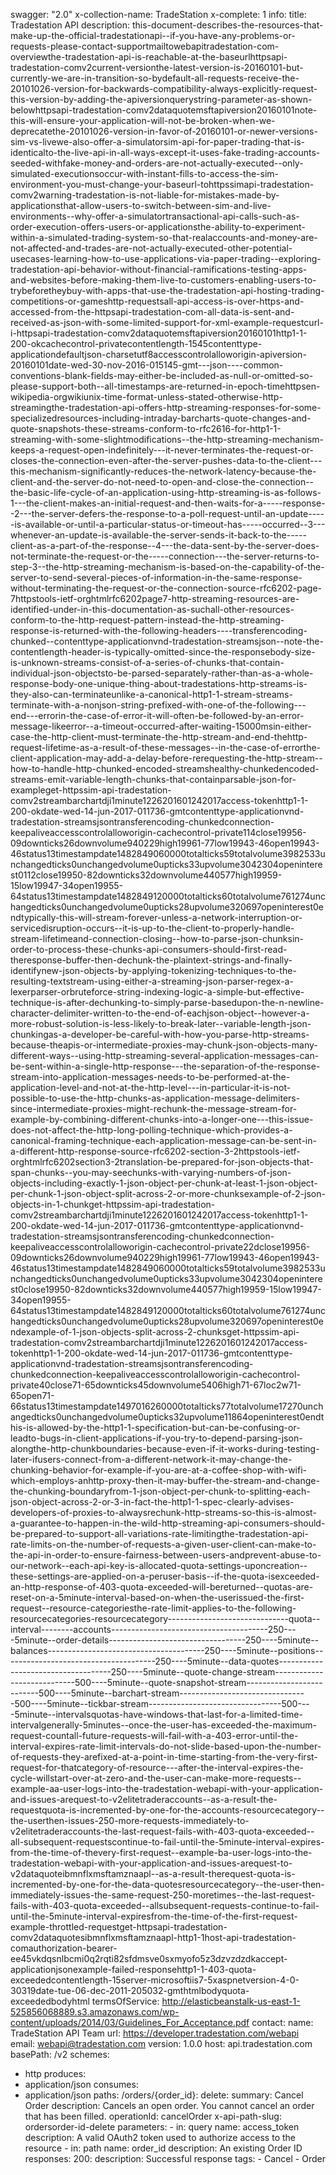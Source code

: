 swagger: "2.0"
x-collection-name: TradeStation
x-complete: 1
info:
  title: Tradestation API
  description: this-document-describes-the-resources-that-make-up-the-official-tradestationapi--if-you-have-any-problems-or-requests-please-contact-supportmailtowebapitradestation-com-overviewthe-tradestation-api-is-reachable-at-the-baseurlhttpsapi-tradestation-comv2current-versionthe-latest-version-is-20160101-but-currently-we-are-in-transition-so-bydefault-all-requests-receive-the-20101026-version-for-backwards-compatibility-always-explicitly-request-this-version-by-adding-the-apiversionquerystring-parameter-as-shown-belowhttpsapi-tradestation-comv2dataquotemsftapiversion20160101note-this-will-ensure-your-application-will-not-be-broken-when-we-deprecatethe-20101026-version-in-favor-of-20160101-or-newer-versions-sim-vs-livewe-also-offer-a-simulatorsim-api-for-paper-trading-that-is-identicalto-the-live-api-in-all-ways-except-it-uses-fake-trading-accounts-seeded-withfake-money-and-orders-are-not-actually-executed--only-simulated-executionsoccur-with-instant-fills-to-access-the-sim-environment-you-must-change-your-baseurl-tohttpssimapi-tradestation-comv2warning-tradestation-is-not-liable-for-mistakes-made-by-applicationsthat-allow-users-to-switch-between-sim-and-live-environments--why-offer-a-simulatortransactional-api-calls-such-as-order-execution-offers-users-or-applicationsthe-ability-to-experiment-within-a-simulated-trading-system-so-that-realaccounts-and-money-are-not-affected-and-trades-are-not-actually-executed-other-potential-usecases-learning-how-to-use-applications-via-paper-trading--exploring-tradestation-api-behavior-without-financial-ramifications-testing-apps-and-websites-before-making-them-live-to-customers-enabling-users-to-trybeforetheybuy-with-apps-that-use-the-tradestation-api-hosting-trading-competitions-or-gameshttp-requestsall-api-access-is-over-https-and-accessed-from-the-httpsapi-tradestation-com-all-data-is-sent-and-received-as-json-with-some-limited-support-for-xml-example-requestcurl-i-httpsapi-tradestation-comv2dataquotemsftapiversion20160101http1-1-200-okcachecontrol-privatecontentlength-1545contenttype-applicationdefaultjson-charsetutf8accesscontrolalloworigin-apiversion-20160101date-wed-30-nov-2016-015145-gmt---json----common-conventions-blank-fields-may-either-be-included-as-null-or-omitted-so-please-support-both--all-timestamps-are-returned-in-epoch-timehttpsen-wikipedia-orgwikiunix-time-format-unless-stated-otherwise-http-streamingthe-tradestation-api-offers-http-streaming-responses-for-some-specializedresources-including-intraday-barcharts-quote-changes-and-quote-snapshots-these-streams-conform-to-rfc2616-for-http1-1-streaming-with-some-slightmodifications--the-http-streaming-mechanism-keeps-a-request-open-indefinitely---it-never-terminates-the-request-or-closes-the-connection-even-after-the-server-pushes-data-to-the-client---this-mechanism-significantly-reduces-the-network-latency-because-the-client-and-the-server-do-not-need-to-open-and-close-the-connection--the-basic-life-cycle-of-an-application-using-http-streaming-is-as-follows-1---the-client-makes-an-initial-request-and-then-waits-for-a-----response--2---the-server-defers-the-response-to-a-poll-request-until-an-update-----is-available-or-until-a-particular-status-or-timeout-has-----occurred--3---whenever-an-update-is-available-the-server-sends-it-back-to-the-----client-as-a-part-of-the-response--4---the-data-sent-by-the-server-does-not-terminate-the-request-or-the-----connection---the-server-returns-to-step-3--the-http-streaming-mechanism-is-based-on-the-capability-of-the-server-to-send-several-pieces-of-information-in-the-same-response-without-terminating-the-request-or-the-connection-source-rfc6202-page-7httpstools-ietf-orghtmlrfc6202page7-http-streaming-resources-are-identified-under-in-this-documentation-as-suchall-other-resources-conform-to-the-http-request-pattern-instead-the-http-streaming-response-is-returned-with-the-following-headers----transferencoding-chunked--contenttype-applicationvnd-tradestation-streamsjson--note-the-contentlength-header-is-typically-omitted-since-the-responsebody-size-is-unknown-streams-consist-of-a-series-of-chunks-that-contain-individual-json-objectsto-be-parsed-separately-rather-than-as-a-whole-response-body-one-unique-thing-about-tradestations-http-streams-is-they-also-can-terminateunlike-a-canonical-http1-1-stream-streams-terminate-with-a-nonjson-string-prefixed-with-one-of-the-following---end---errorin-the-case-of-error-it-will-often-be-followed-by-an-error-message-likeerror--a-timeout-occurred-after-waiting-15000msin-either-case-the-http-client-must-terminate-the-http-stream-and-end-thehttp-request-lifetime-as-a-result-of-these-messages--in-the-case-of-errorthe-client-application-may-add-a-delay-before-rerequesting-the-http-stream--how-to-handle-http-chunked-encoded-streamshealthy-chunkedencoded-streams-emit-variable-length-chunks-that-containparsable-json-for-exampleget-httpssim-api-tradestation-comv2streambarchartdji1minute1226201601242017access-tokenhttp1-1-200-okdate-wed-14-jun-2017-011736-gmtcontenttype-applicationvnd-tradestation-streamsjsontransferencoding-chunkedconnection-keepaliveaccesscontrolalloworigin-cachecontrol-private114close19956-09downticks26downvolume940229high19961-77low19943-46open19943-46status13timestampdate1482849060000totalticks59totalvolume3982533unchangedticks0unchangedvolume0upticks33upvolume3042304openinterest0112close19950-82downticks32downvolume440577high19959-15low19947-34open19955-64status13timestampdate1482849120000totalticks60totalvolume761274unchangedticks0unchangedvolume0upticks28upvolume320697openinterest0endtypically-this-will-stream-forever-unless-a-network-interruption-or-servicedisruption-occurs--it-is-up-to-the-client-to-properly-handle-stream-lifetimeand-connection-closing--how-to-parse-json-chunksin-order-to-process-these-chunks-api-consumers-should-first-read-theresponse-buffer-then-dechunk-the-plaintext-strings-and-finally-identifynew-json-objects-by-applying-tokenizing-techniques-to-the-resulting-textstream-using-either-a-streaming-json-parser-regex-a-lexerparser-orbruteforce-string-indexing-logic-a-simple-but-effective-technique-is-after-dechunking-to-simply-parse-basedupon-the-n-newline-character-delimiter-written-to-the-end-of-eachjson-object--however-a-more-robust-solution-is-less-likely-to-break-later--variable-length-json-chunkingas-a-developer-be-careful-with-how-you-parse-http-streams-because-theapis-or-intermediate-proxies-may-chunk-json-objects-many-different-ways--using-http-streaming-several-application-messages-can-be-sent-within-a-single-http-response---the-separation-of-the-response-stream-into-application-messages-needs-to-be-performed-at-the-application-level-and-not-at-the-http-level---in-particular-it-is-not-possible-to-use-the-http-chunks-as-application-message-delimiters-since-intermediate-proxies-might-rechunk-the-message-stream-for-example-by-combining-different-chunks-into-a-longer-one---this-issue-does-not-affect-the-http-long-polling-technique-which-provides-a-canonical-framing-technique-each-application-message-can-be-sent-in-a-different-http-response-source-rfc6202-section-3-2httpstools-ietf-orghtmlrfc6202section3-2translation-be-prepared-for-json-objects-that-span-chunks--you-may-seechunks-with-varying-numbers-of-json-objects-including-exactly-1-json-object-per-chunk-at-least-1-json-object-per-chunk-1-json-object-split-across-2-or-more-chunksexample-of-2-json-objects-in-1-chunkget-httpssim-api-tradestation-comv2streambarchartdji1minute1226201601242017access-tokenhttp1-1-200-okdate-wed-14-jun-2017-011736-gmtcontenttype-applicationvnd-tradestation-streamsjsontransferencoding-chunkedconnection-keepaliveaccesscontrolalloworigin-cachecontrol-private22dclose19956-09downticks26downvolume940229high19961-77low19943-46open19943-46status13timestampdate1482849060000totalticks59totalvolume3982533unchangedticks0unchangedvolume0upticks33upvolume3042304openinterest0close19950-82downticks32downvolume440577high19959-15low19947-34open19955-64status13timestampdate1482849120000totalticks60totalvolume761274unchangedticks0unchangedvolume0upticks28upvolume320697openinterest0endexample-of-1-json-objects-split-across-2-chunksget-httpssim-api-tradestation-comv2streambarchartdji1minute1226201601242017access-tokenhttp1-1-200-okdate-wed-14-jun-2017-011736-gmtcontenttype-applicationvnd-tradestation-streamsjsontransferencoding-chunkedconnection-keepaliveaccesscontrolalloworigin-cachecontrol-private40close71-65downticks45downvolume5406high71-67loc2w71-65open71-66status13timestampdate1497016260000totalticks77totalvolume17270unchangedticks0unchangedvolume0upticks32upvolume11864openinterest0endthis-is-allowed-by-the-http1-1-specification-but-can-be-confusing-or-leadto-bugs-in-client-applications-if-you-try-to-depend-parsing-json-alongthe-http-chunkboundaries-because-even-if-it-works-during-testing-later-ifusers-connect-from-a-different-network-it-may-change-the-chunking-behavior-for-example-if-you-are-at-a-coffee-shop-with-wifi-which-employs-anhttp-proxy-then-it-may-buffer-the-stream-and-change-the-chunking-boundaryfrom-1-json-object-per-chunk-to-splitting-each-json-object-across-2-or-3-in-fact-the-http1-1-spec-clearly-advises-developers-of-proxies-to-alwaysrechunk-http-streams-so-this-is-almost-a-guarantee-to-happen-in-the-wild-http-streaming-api-consumers-should-be-prepared-to-support-all-variations-rate-limitingthe-tradestation-api-rate-limits-on-the-number-of-requests-a-given-user-client-can-make-to-the-api-in-order-to-ensure-fairness-between-users-andprevent-abuse-to-our-network--each-api-key-is-allocated-quota-settings-uponcreation--these-settings-are-applied-on-a-peruser-basis--if-the-quota-isexceeded-an-http-response-of-403-quota-exceeded-will-bereturned--quotas-are-reset-on-a-5minute-interval-based-on-when-the-userissued-the-first-request--resource-categoriesthe-rate-limit-applies-to-the-following-resourcecategories-resourcecategory------------------------------quota--interval--------accounts---------------------------------------250----5minute--order-details----------------------------------250----5minute--balances---------------------------------------250----5minute--positions--------------------------------------250----5minute--data-quotes------------------------------------250----5minute--quote-change-stream----------------------------500----5minute--quote-snapshot-stream--------------------------500----5minute--barchart-stream--------------------------------500----5minute--tickbar-stream---------------------------------500----5minute--intervalsquotas-have-windows-that-last-for-a-limited-time-intervalgenerally-5minutes--once-the-user-has-exceeded-the-maximum-request-countall-future-requests-will-fail-with-a-403-error-until-the-interval-expires-rate-limit-intervals-do-not-slide-based-upon-the-number-of-requests-they-arefixed-at-a-point-in-time-starting-from-the-very-first-request-for-thatcategory-of-resource---after-the-interval-expires-the-cycle-willstart-over-at-zero-and-the-user-can-make-more-requests--example-aa-user-logs-into-the-tradestation-webapi-with-your-application-and-issues-arequest-to-v2elitetraderaccounts--as-a-result-the-requestquota-is-incremented-by-one-for-the-accounts-resourcecategory--the-userthen-issues-250-more-requests-immediately-to-v2elitetraderaccounts-the-last-request-fails-with-403-quota-exceeded--all-subsequent-requestscontinue-to-fail-until-the-5minute-interval-expires-from-the-time-of-thevery-first-request--example-ba-user-logs-into-the-tradestation-webapi-with-your-application-and-issues-arequest-to-v2dataquoteibmnflxmsftamznaapl--as-a-result-therequest-quota-is-incremented-by-one-for-the-data-quotesresourcecategory--the-user-then-immediately-issues-the-same-request-250-moretimes--the-last-request-fails-with-403-quota-exceeded--allsubsequent-requests-continue-to-fail-until-the-5minute-interval-expiresfrom-the-time-of-the-first-request-example-throttled-requestget-httpsapi-tradestation-comv2dataquotesibmnflxmsftamznaapl-http1-1host-api-tradestation-comauthorization-bearer-ee45vkdqsnlbcmi0q2rqti82sfdmsve0sxmyofo5z3dzvzdzdkaccept-applicationjsonexample-failed-responsehttp1-1-403-quota-exceededcontentlength-15server-microsoftiis7-5xaspnetversion-4-0-30319date-tue-06-dec-2011-205032-gmthtmlbodyquota-exceededbodyhtml
  termsOfService: http://elasticbeanstalk-us-east-1-525856068889.s3.amazonaws.com/wp-content/uploads/2014/03/Guidelines_For_Acceptance.pdf
  contact:
    name: TradeStation API Team
    url: https://developer.tradestation.com/webapi
    email: webapi@tradestation.com
  version: 1.0.0
host: api.tradestation.com
basePath: /v2
schemes:
- http
produces:
- application/json
consumes:
- application/json
paths:
  /orders/{order_id}:
    delete:
      summary: Cancel Order
      description: Cancels an open order. You cannot cancel an order that has been
        filled.
      operationId: cancelOrder
      x-api-path-slug: ordersorder-id-delete
      parameters:
      - in: query
        name: access_token
        description: A valid OAuth2 token used to authorize access to the resource
      - in: path
        name: order_id
        description: An existing Order ID
      responses:
        200:
          description: Successful response
      tags:
      - Cancel
      - Order